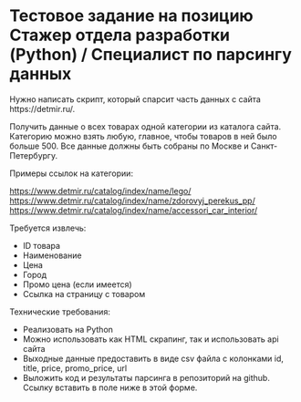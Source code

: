 <h1>Тестовое задание на позицию Стажер отдела разработки (Python) / Специалист по парсингу данных</h1>
<p>Нужно написать скрипт, который спарсит часть данных с сайта https://detmir.ru/.

Получить данные о всех товарах одной категории из каталога сайта. Категорию можно взять любую, главное, чтобы товаров в ней было больше 500. Все данные должны быть собраны по Москве и Санкт-Петербургу.

Примеры ссылок на категории:

https://www.detmir.ru/catalog/index/name/lego/
https://www.detmir.ru/catalog/index/name/zdorovyj_perekus_pp/
https://www.detmir.ru/catalog/index/name/accessori_car_interior/

Требуется извлечь:</p>
<ul>
<li>ID товара</li>
<li>Наименование</li>
<li>Цена</li>
<li>Город</li>
<li>Промо цена (если имеется)</li>
<li>Ссылка на страницу с товаром</li>
</ul>
<p>Технические требования:</p>
<ul>
<li>Реализовать на Python</li>
<li>Можно использовать как HTML скрапинг, так и использовать api сайта</li>
<li>Выходные данные предоставить в виде csv файла с колонками id, title, price, promo_price, url</li>
<li>Выложить код и результаты парсинга в репозиторий на github. Ссылку вставить в поле ниже в этой форме. </li>
</ul>
